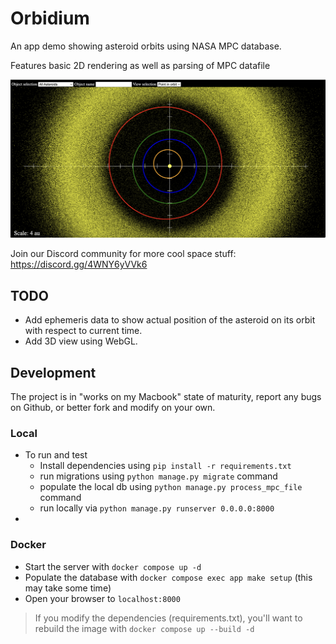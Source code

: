 # Orbidium

An app demo showing asteroid orbits using NASA MPC database.

Features basic 2D rendering as well as parsing of MPC datafile

![all asteroids](https://raw.githubusercontent.com/DarkStar1982/Orbidium/refs/heads/main/doc/Screenshot%205.png?raw=true)

Join our Discord community for more cool space stuff: https://discord.gg/4WNY6yVVk6

## TODO
- Add ephemeris data to show actual position of the asteroid on its orbit with respect to current time.
- Add 3D view using WebGL.

## Development

The project is in "works on my Macbook" state of maturity, report any bugs on Github, or better fork and modify on your own.

### Local

- To run and test
  - Install dependencies using `pip install -r requirements.txt`
  - run migrations using `python manage.py migrate` command
  - populate the local db using `python manage.py process_mpc_file` command
  - run locally via `python manage.py runserver 0.0.0.0:8000`
-

### Docker

- Start the server with `docker compose up -d`
- Populate the database with `docker compose exec app make setup`
  (this may take some time)
- Open your browser to `localhost:8000`

> If you modify the dependencies (requirements.txt), you'll want to rebuild the image with `docker compose up --build -d`
